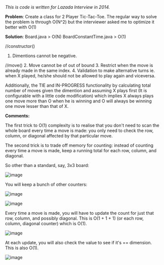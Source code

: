 _This is code is written for Lazada Interview in 2014._

**Problem**: 
Create a class for 2 Player Tic-Tac-Toe. The regular way to solve the problem is through O(N^2) but the interviewer asked me to optimize it better with O(1)

**Solution**: 
Board.java > O(N)
BoardConstantTime.java > O(1)

//constructor()
1. Dimentions cannot be negative.

//move()
2. Move cannot be of out of bound
3. Restrict when the move is already made in the same index. 
4. Validation to make alternative turns ie. when X played, he/she should not be allowed to play again and viceversa. 

Additionally, the TIE and IN-PROGRESS functionality by calculating total number of moves given the dimention and assuming X plays first 
(It is configurable with a little code modification) which implies X always plays one move more than O when he is winning 
and O will always be winning one move lesser than that of X. 

**Comments:**

The first trick to O(1) complexity is to realise that you don't need to scan the whole board every time a move is made: you only need to check the row, column, or diagonal affected by that particular move.

The second trick is to trade off memory for counting: instead of counting every time a move is made, keep a running total for each row, column, and diagonal. 

So other than a standard, say, 3x3 board:


![image](https://user-images.githubusercontent.com/1098839/145747930-7357b1bc-8e11-4c30-af37-61d02d0d98b0.png)



You will keep a bunch of other counters:


![image](https://user-images.githubusercontent.com/1098839/145747952-35e0f845-dc40-47cd-9fae-5bac21997b54.png)


![image](https://user-images.githubusercontent.com/1098839/145747973-55d3e382-a6fd-4ce1-9ef4-72d755754ef0.png)


Every time a move is made, you will have to update the count for just that row, column, and possibly diagonal. This is O(1 + 1 + 1) (or each row, column, diagonal counter) which is O(1).


![image](https://user-images.githubusercontent.com/1098839/145748037-c42c9ad7-4911-4531-a0e0-1ca94980863e.png)


At each update, you will also check the value to see if it's == dimension. This is also O(1).


![image](https://user-images.githubusercontent.com/1098839/145748064-f12e32c9-9960-40d8-ad3b-24a51629e32d.png)




